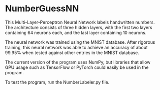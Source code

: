 # NumberGuessNN
This Multi-Layer-Perceptron Neural Network labels handwritten numbers.
The architecture consists of three hidden layers, with the first two layers containing 64 neurons each, 
and the last layer containing 10 neurons.
 
The neural network was trained using the MNIST database. After rigorous training, this neural network was able to achieve an
accuracy of about 99.95% when tested against other entries in the MNIST database.

The current version of the program uses NumPy, but libraries that allow GPU usage such as TensorFlow or PyTorch
could easily be used in the program.

To test the program, run the NumberLabeler.py file.

